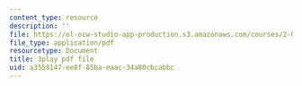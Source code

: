 ```yaml
---
content_type: resource
description: ''
file: https://ol-ocw-studio-app-production.s3.amazonaws.com/courses/2-003sc-engineering-dynamics-fall-2011/a3558147ee8f85baeaac34a80cbcabbc_wzEqF_UQkks.pdf
file_type: application/pdf
resourcetype: Document
title: 3play pdf file
uid: a3558147-ee8f-85ba-eaac-34a80cbcabbc
---
```

